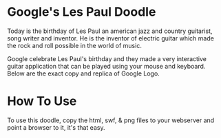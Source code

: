 Google's Les Paul Doodle
==========================

Today is the birthday of Les Paul an american jazz and country guitarist, song writer and inventor. He is the inventor of electric guitar which made the rock and roll possible in the world of music.

Google celebrate Les Paul's birthday and they made a very interactive guitar application that can be played using your mouse and keyboard. Below are the exact copy and replica of Google Logo.

How To Use
==========

To use this doodle, copy the html, swf, & png files to your webserver and point a browser to it, it's that easy.
